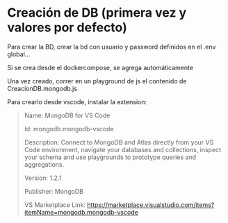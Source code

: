 # Creación de DB (primera vez y valores por defecto)

Para crear la BD, crear la bd con usuario y password definidos en el .env global...

Si se crea desde el dockercompose, se agrega automáticamente

Una vez creado, correr en un playground de js el contenido de CreacionDB.mongodb.js

Para crearlo desde vscode, instalar la extension:


> Name: MongoDB for VS Code
> 
> Id: mongodb.mongodb-vscode
> 
> Description: Connect to MongoDB and Atlas directly from your VS Code environment, navigate your databases and collections, inspect your schema and use playgrounds to prototype queries and aggregations.
> 
> Version: 1.2.1
> 
> Publisher: MongoDB
> 
> VS Marketplace Link: https://marketplace.visualstudio.com/items?itemName=mongodb.mongodb-vscode
